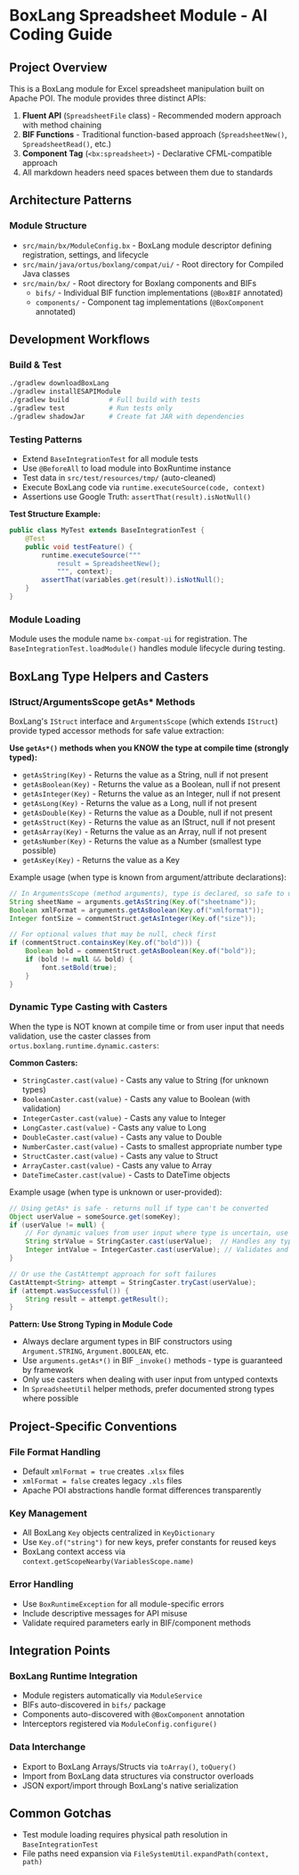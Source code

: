 # BoxLang Spreadsheet Module - AI Coding Guide

## Project Overview

This is a BoxLang module for Excel spreadsheet manipulation built on Apache POI. The module provides three distinct APIs:

1. **Fluent API** (`SpreadsheetFile` class) - Recommended modern approach with method chaining
2. **BIF Functions** - Traditional function-based approach (`SpreadsheetNew()`, `SpreadsheetRead()`, etc.)
3. **Component Tag** (`<bx:spreadsheet>`) - Declarative CFML-compatible approach
4. All markdown headers need spaces between them due to standards

## Architecture Patterns

### Module Structure

- `src/main/bx/ModuleConfig.bx` - BoxLang module descriptor defining registration, settings, and lifecycle
- `src/main/java/ortus/boxlang/compat/ui/` - Root directory for Compiled Java classes
- `src/main/bx/` - Root directory for Boxlang components and BIFs
  - `bifs/` - Individual BIF function implementations (`@BoxBIF` annotated)
  - `components/` - Component tag implementations (`@BoxComponent` annotated)


## Development Workflows

### Build & Test

```bash
./gradlew downloadBoxLang
./gradlew installESAPIModule
./gradlew build          # Full build with tests
./gradlew test           # Run tests only
./gradlew shadowJar      # Create fat JAR with dependencies
```

### Testing Patterns

- Extend `BaseIntegrationTest` for all module tests
- Use `@BeforeAll` to load module into BoxRuntime instance
- Test data in `src/test/resources/tmp/` (auto-cleaned)
- Execute BoxLang code via `runtime.executeSource(code, context)`
- Assertions use Google Truth: `assertThat(result).isNotNull()`

**Test Structure Example:**

```java
public class MyTest extends BaseIntegrationTest {
    @Test
    public void testFeature() {
        runtime.executeSource("""
            result = SpreadsheetNew();
            """, context);
        assertThat(variables.get(result)).isNotNull();
    }
}
```

### Module Loading

Module uses the module name `bx-compat-ui` for registration. The `BaseIntegrationTest.loadModule()` handles module lifecycle during testing.

## BoxLang Type Helpers and Casters

### IStruct/ArgumentsScope getAs* Methods

BoxLang's `IStruct` interface and `ArgumentsScope` (which extends `IStruct`) provide typed accessor methods for safe value extraction:

**Use `getAs*()` methods when you KNOW the type at compile time (strongly typed):**

- `getAsString(Key)` - Returns the value as a String, null if not present
- `getAsBoolean(Key)` - Returns the value as a Boolean, null if not present
- `getAsInteger(Key)` - Returns the value as an Integer, null if not present
- `getAsLong(Key)` - Returns the value as a Long, null if not present
- `getAsDouble(Key)` - Returns the value as a Double, null if not present
- `getAsStruct(Key)` - Returns the value as an IStruct, null if not present
- `getAsArray(Key)` - Returns the value as an Array, null if not present
- `getAsNumber(Key)` - Returns the value as a Number (smallest type possible)
- `getAsKey(Key)` - Returns the value as a Key

Example usage (when type is known from argument/attribute declarations):

```java
// In ArgumentsScope (method arguments), type is declared, so safe to use getAs*
String sheetName = arguments.getAsString(Key.of("sheetname"));
Boolean xmlFormat = arguments.getAsBoolean(Key.of("xmlformat"));
Integer fontSize = commentStruct.getAsInteger(Key.of("size"));

// For optional values that may be null, check first
if (commentStruct.containsKey(Key.of("bold"))) {
    Boolean bold = commentStruct.getAsBoolean(Key.of("bold"));
    if (bold != null && bold) {
        font.setBold(true);
    }
}
```

### Dynamic Type Casting with Casters

When the type is NOT known at compile time or from user input that needs validation, use the caster classes from `ortus.boxlang.runtime.dynamic.casters`:

**Common Casters:**

- `StringCaster.cast(value)` - Casts any value to String (for unknown types)
- `BooleanCaster.cast(value)` - Casts any value to Boolean (with validation)
- `IntegerCaster.cast(value)` - Casts any value to Integer
- `LongCaster.cast(value)` - Casts any value to Long
- `DoubleCaster.cast(value)` - Casts any value to Double
- `NumberCaster.cast(value)` - Casts to smallest appropriate number type
- `StructCaster.cast(value)` - Casts any value to Struct
- `ArrayCaster.cast(value)` - Casts any value to Array
- `DateTimeCaster.cast(value)` - Casts to DateTime objects

Example usage (when type is unknown or user-provided):

```java
// Using getAs* is safe - returns null if type can't be converted
Object userValue = someSource.get(someKey);
if (userValue != null) {
    // For dynamic values from user input where type is uncertain, use casters
    String strValue = StringCaster.cast(userValue);  // Handles any type
    Integer intValue = IntegerCaster.cast(userValue); // Validates and converts
}

// Or use the CastAttempt approach for soft failures
CastAttempt<String> attempt = StringCaster.tryCast(userValue);
if (attempt.wasSuccessful()) {
    String result = attempt.getResult();
}
```

**Pattern: Use Strong Typing in Module Code**

- Always declare argument types in BIF constructors using `Argument.STRING`, `Argument.BOOLEAN`, etc.
- Use `arguments.getAs*()` in BIF `_invoke()` methods - type is guaranteed by framework
- Only use casters when dealing with user input from untyped contexts
- In `SpreadsheetUtil` helper methods, prefer documented strong types where possible

## Project-Specific Conventions

### File Format Handling

- Default `xmlFormat = true` creates `.xlsx` files
- `xmlFormat = false` creates legacy `.xls` files
- Apache POI abstractions handle format differences transparently

### Key Management

- All BoxLang `Key` objects centralized in `KeyDictionary`
- Use `Key.of("string")` for new keys, prefer constants for reused keys
- BoxLang context access via `context.getScopeNearby(VariablesScope.name)`

### Error Handling

- Use `BoxRuntimeException` for all module-specific errors
- Include descriptive messages for API misuse
- Validate required parameters early in BIF/component methods

## Integration Points

### BoxLang Runtime Integration

- Module registers automatically via `ModuleService`
- BIFs auto-discovered in `bifs/` package
- Components auto-discovered with `@BoxComponent` annotation
- Interceptors registered via `ModuleConfig.configure()`

### Data Interchange

- Export to BoxLang Arrays/Structs via `toArray()`, `toQuery()`
- Import from BoxLang data structures via constructor overloads
- JSON export/import through BoxLang's native serialization

## Common Gotchas

- Test module loading requires physical path resolution in `BaseIntegrationTest`
- File paths need expansion via `FileSystemUtil.expandPath(context, path)`

